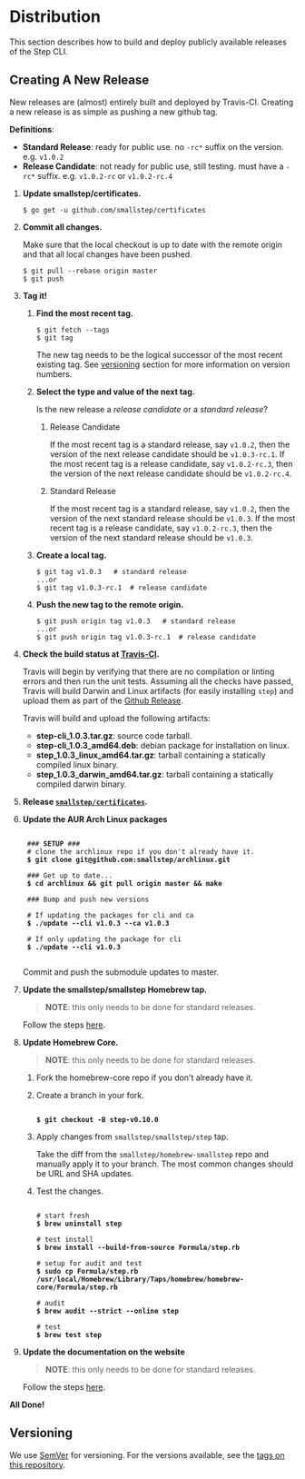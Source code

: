 # Distribution

This section describes how to build and deploy publicly available releases of
the Step CLI.

## Creating A New Release

New releases are (almost) entirely built and deployed by Travis-CI. Creating a new
release is as simple as pushing a new github tag.

**Definitions**:

* **Standard Release**: ready for public use. no `-rc*` suffix on the version.
e.g. `v1.0.2`
* **Release Candidate**: not ready for public use, still testing. must have a
`-rc*` suffix. e.g. `v1.0.2-rc` or `v1.0.2-rc.4`

1. **Update smallstep/certificates.**

    ```
    $ go get -u github.com/smallstep/certificates
    ```

2. **Commit all changes.**

    Make sure that the local checkout is up to date with the remote origin and
    that all local changes have been pushed.

    ```
    $ git pull --rebase origin master
    $ git push
    ```

3. **Tag it!**

    1. **Find the most recent tag.**

        ```
        $ git fetch --tags
        $ git tag
        ```

        The new tag needs to be the logical successor of the most recent existing tag.
        See [versioning](#versioning) section for more information on version numbers.

    2. **Select the type and value of the next tag.**

        Is the new release a *release candidate* or a *standard release*?

        1. Release Candidate

            If the most recent tag is a standard release, say `v1.0.2`, then the version
            of the next release candidate should be `v1.0.3-rc.1`. If the most recent tag
            is a release candidate, say `v1.0.2-rc.3`, then the version of the next
            release candidate should be `v1.0.2-rc.4`.

        2. Standard Release

            If the most recent tag is a standard release, say `v1.0.2`, then the version
            of the next standard release should be `v1.0.3`. If the most recent tag
            is a release candidate, say `v1.0.2-rc.3`, then the version of the next
            standard release should be `v1.0.3`.


    3. **Create a local tag.**

        ```
        $ git tag v1.0.3   # standard release
        ...or
        $ git tag v1.0.3-rc.1  # release candidate
        ```

    4. **Push the new tag to the remote origin.**

        ```
        $ git push origin tag v1.0.3   # standard release
        ...or
        $ git push origin tag v1.0.3-rc.1  # release candidate
        ```

4. **Check the build status at [Travis-CI](https://travis-ci.com/smallstep/cli/builds/).**

    Travis will begin by verifying that there are no compilation or linting errors
    and then run the unit tests. Assuming all the checks have passed, Travis will
    build Darwin and Linux artifacts (for easily installing `step`) and upload them
    as part of the [Github Release](https://github.com/RTradeLtd/ca-cli/releases).

    Travis will build and upload the following artifacts:

    * **step-cli_1.0.3.tar.gz**: source code tarball.
    * **step-cli_1.0.3_amd64.deb**: debian package for installation on linux.
    * **step_1.0.3_linux_amd64.tar.gz**: tarball containing a statically compiled linux binary.
    * **step_1.0.3_darwin_amd64.tar.gz**: tarball containing a statically compiled darwin binary.

5. **Release [`smallstep/certificates`](https://github.com/smallstep/certificates/blob/master/distribution.md).**

6. **Update the AUR Arch Linux packages**

    <pre><code>
    ### <b>SETUP</b> ###
    # clone the archlinux repo if you don't already have it.
    <b>$ git clone git@github.com:smallstep/archlinux.git</b>

    ### Get up to date...
    <b>$ cd archlinux && git pull origin master && make</b>

    ### Bump and push new versions

    # If updating the packages for cli and ca
    <b>$ ./update --cli v1.0.3 --ca v1.0.3</b>

    # If only updating the package for cli
    <b>$ ./update --cli v1.0.3</b>
    </code></pre>

    Commit and push the submodule updates to master.

7. **Update the smallstep/smallstep Homebrew tap.**

    > **NOTE**: this only needs to be done for standard releases.

    Follow the steps [here](https://github.com/smallstep/homebrew-smallstep#how-to-update-the-formula).

8. **Update Homebrew Core.**

    > **NOTE**: this only needs to be done for standard releases.

    1. Fork the homebrew-core repo if you don't already have it.
    2. Create a branch in your fork.

       <pre><code>
       <b>$ git checkout -B step-v0.10.0</b>
       </code></pre>

    3. Apply changes from `smallstep/smallstep/step` tap.

       Take the diff from the `smallstep/homebrew-smallstep` repo and manually
       apply it to your branch. The most common changes should be URL and SHA
       updates.

    4. Test the changes.

       <pre><code>
       # start fresh
       <b>$ brew uninstall step</b>

       # test install
       <b>$ brew install --build-from-source Formula/step.rb</b>

       # setup for audit and test
       <b>$ sudo cp Formula/step.rb /usr/local/Homebrew/Library/Taps/homebrew/homebrew-core/Formula/step.rb</b>

       # audit
       <b>$ brew audit --strict --online step</b>

       # test
       <b>$ brew test step</b>
       </code></pre>


9. **Update the documentation on the website**

    > **NOTE**: this only needs to be done for standard releases.

    Follow the steps [here](https://github.com/smallstep/docs/blob/master/runbook/release.md).

**All Done!**

## Versioning

We use [SemVer](http://semver.org/) for versioning. For the versions available,
see the [tags on this repository](https://github.com/RTradeLtd/ca-cli).

